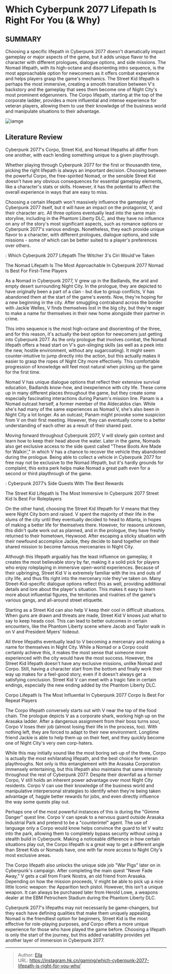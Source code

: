 # Which Cyberpunk 2077 Lifepath Is Right For You (&amp; Why)


## SUMMARY 



  Choosing a specific lifepath in Cyberpunk 2077 doesn&#39;t dramatically impact gameplay or major aspects of the game, but it adds unique flavor to the character with different prologues, dialogue options, and side missions.   The Nomad lifepath, with its high-octane and disorienting intro sequence, is the most approachable option for newcomers as it offers combat experience and helps players grasp the game&#39;s mechanics.   The Street Kid lifepath is perhaps the most immersive, creating a smooth transition between V&#39;s backstory and the gameplay that sees them become one of Night City&#39;s most prominent edgerunners.   The Corpo lifepath, starting at the top of the corporate ladder, provides a more influential and intense experience for veteran players, allowing them to use their knowledge of the business world and manipulate situations to their advantage.  

![iamge](https://static1.srcdn.com/wordpress/wp-content/uploads/2023/11/which-cyberpunk-2077-lifepath-is-right-for-you-why-1.jpg)

## Literature Review

Cyberpunk 2077&#39;s Corpo, Street Kid, and Nomad lifepaths all differ from one another, with each lending something unique to a given playthrough.




Whether playing through Cyberpunk 2077 for the first or thousandth time, picking the right lifepath is always an important decision. Choosing between the powerful Corpo, the free-spirited Nomad, or the sensible Street Kid doesn&#39;t have any obvious consequences for essential gameplay elements, like a character&#39;s stats or skills. However, it has the potential to affect the overall experience in ways that are easy to miss.




Choosing a certain lifepath won&#39;t massively influence the gameplay of Cyberpunk 2077 itself, but it will have an impact on the protagonist, V, and their character arc. All three options eventually lead into the same main storyline, including in the Phantom Liberty DLC, and they have no influence on any of the story&#39;s most significant aspects, such as romance options or Cyberpunk 2077&#39;s various endings. Nonetheless, they each provide unique flavor to a character, with different prologues, dialogue options, and side missions - some of which can be better suited to a player&#39;s preferences over others.

 : Which Cyberpunk 2077 Lifepath The Witcher 3&#39;s Ciri Would&#39;ve Taken


 The Nomad Lifepath Is The Most Approachable In Cyberpunk 2077 
Nomad Is Best For First-Time Players
         

As a Nomad in Cyberpunk 2077, V grew up in the Badlands, the arid and empty desert surrounding Night City. In the prologue, they are depicted to have originally been a part of a clan - but due to group conflicts, V has abandoned them at the start of the game&#39;s events. Now, they&#39;re hoping for a new beginning in the city. After smuggling contraband across the border with Jackie Welles, V finds themselves lost in the big city, but they&#39;re eager to make a name for themselves in their new home alongside their partner in crime.




This intro sequence is the most high-octane and disorienting of the three, and for this reason, it&#39;s actually the best option for newcomers just getting into Cyberpunk 2077. As the only prologue that involves combat, the Nomad lifepath offers a head start on V&#39;s gun-slinging skills (as well as a peek into the new, hostile environment, without any sugarcoating). It might seem counter-intuitive to jump directly into the action, but this actually makes it easier to grasp the ropes of Night City more effectively. This comfortable progression of knowledge will feel most natural when picking up the game for the first time.

Nomad V has unique dialogue options that reflect their extensive survival education, Badlands know-how, and inexperience with city life. These come up in many different places throughout the game, but they create some especially fascinating interactions during Panam&#39;s mission line. Panam is a Nomad outcast herself, a former member of the Aldecaldos clan. While she&#39;s had many of the same experiences as Nomad V, she&#39;s also been in Night City a lot longer. As an outcast, Panam might provoke some suspicion from V on their first meeting. However, they can eventually come to a better understanding of each other as a result of their shared past.




Moving forward throughout Cyberpunk 2077, V will slowly gain context and learn how to keep their head above the water. Later in the game, Nomads also get exclusive access to the side quest called &#34;These Boots Are Made for Walkin&#39;,&#34; in which V has a chance to recover the vehicle they abandoned during the prologue. Being able to collect a vehicle in Cyberpunk 2077 for free may not be exclusive to the Nomad lifepath, but it&#39;s hardly grounds for complaint; this extra perk helps make Nomad a great path even for a second or third playthrough of the game.

 : Cyberpunk 2077’s Side Quests With The Best Rewards



 The Street Kid Lifepath Is The Most Immersive In Cyberpunk 2077 
Street Kid Is Best For Roleplayers
          

 On the other hand, choosing the Street Kid lifepath for V means that they were Night City born and raised. V spent the majority of their life in the slums of the city until they eventually decided to head to Atlanta, in hopes of making a better life for themselves there. However, for reasons unknown, this didn&#39;t quite work out as planned, and in the prologue, they have freshly returned to their hometown, Heywood. After escaping a sticky situation with their newfound accomplice Jackie, they decide to band together on their shared mission to become famous mercenaries in Night City.




Although this lifepath arguably has the least influence on gameplay, it creates the most believable story by far, making it a solid pick for players who enjoy roleplaying in immersive open-world experiences. Because of their upbringing, Street Kid V is extremely familiar with the ins and outs of city life, and thus fits right into the mercenary role they&#39;ve taken on. Many Street-Kid-specific dialogue options reflect this as well, providing additional details and lore about the player&#39;s situation. This makes it easy to learn more about influential figures, the territories and rivalries of the game&#39;s various gangs, and all-around street etiquette.

Starting as a Street Kid can also help V keep their cool in difficult situations. When guns are drawn and threats are made, Street Kid V knows just what to say to keep heads cool. This can lead to better outcomes in certain encounters, like the Phantom Liberty scene where Jacob and Taylor walk in on V and President Myers&#39; hideout.




All three lifepaths eventually lead to V becoming a mercenary and making a name for themselves in Night City. While a Nomad or a Corpo could certainly achieve this, it makes the most sense that someone more experienced with the city would have the most success. However, the Street Kid lifepath doesn&#39;t have any exclusive missions, unlike Nomad and Corpo. Still, having a character start from the bottom and finally work their way up makes for a feel-good story, even if it doesn&#39;t always get a satisfying conclusion. Street Kid V can meet with a tragic fate in certain endings, especially the new ending added by the Phantom Liberty DLC.



 Corpo Lifepath Is The Most Influential In Cyberpunk 2077 
Corpo Is Best For Repeat Players
          

 The Corpo lifepath conversely starts out with V near the top of the food chain. The prologue depicts V as a corporate shark, working high up on the Arasaka ladder. After a dangerous assignment from their boss turns sour, Corpo V loses their job (almost losing their life in the process, too). With nothing left, they are forced to adapt to their new environment. Longtime friend Jackie is able to help them up on their feet, and they quickly become one of Night City&#39;s very own corp-haters.




While this may initially sound like the most boring set-up of the three, Corpo is actually the most exhilarating lifepath, and the best choice for veteran playthroughs. Not only is this entanglement with the Arasaka Corporation immensely entertaining, but this lifepath also maintains that same intensity throughout the rest of Cyberpunk 2077. Despite their downfall as a former Corpo, V still holds an inherent power advantage over most Night City residents. Corpo V can use their knowledge of the business world and manipulative interpersonal strategies to identify when they&#39;re being taken advantage of, haggle better rewards for jobs, and even directly influence the way some quests play out.

Perhaps one of the most powerful instances of this is during the &#34;Gimme Danger&#34; quest line. Corpo V can speak to a nervous guard outside Arasaka Industrial Park and pretend to be a &#34;counterintel&#34; agent. The use of language only a Corpo would know helps convince the guard to let V waltz into the park, allowing them to completely bypass security without using a stealth build in Cyberpunk. Making a noticeable difference in how certain situations play out, the Corpo lifepath is a great way to get a different angle than Street Kids or Nomads have, one with far more access to Night City&#39;s most exclusive areas.




The Corpo lifepath also unlocks the unique side job &#34;War Pigs&#34; later on in Cyberpunk&#39;s campaign. After completing the main quest &#34;Never Fade Away,&#34; V gets a call from Frank Nostra, an old friend from Arasaka. Depending on how the mission proceeds, V might be able to pick up a nice little Iconic weapon: the Apparition tech pistol. However, this isn&#39;t a unique weapon. It can always be purchased later from Herold Lowe, a weapons dealer at the EBM Petrochem Stadium during the Phantom Liberty DLC.

Cyberpunk 2077&#39;s lifepaths may not necessarily be game-changers, but they each have defining qualities that make them uniquely appealing. Nomad is the friendliest option for beginners, Street Kid is the most effective for role-playing purposes, and Corpo offers a more unique experience for those who have played the game before. Choosing a lifepath is only the start of the journey, but this added variability provides yet another layer of immersion in Cyberpunk 2077.



---

> Author: [Ella](https://instagram.hk.cn/)  
> URL: https://instagram.hk.cn/gaming/which-cyberpunk-2077-lifepath-is-right-for-you-why/  

